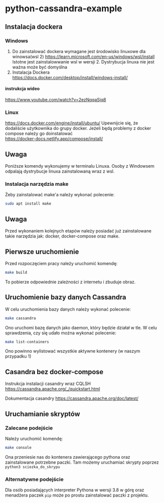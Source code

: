 # python-cassandra-example

## Instalacja dockera
### Windows
1. Do zainstalować dockera wymagane jest środowisko linuxowe dla winowsa(wsl 2)
https://learn.microsoft.com/en-us/windows/wsl/install
Istotne jest zainstalowwanie wsl w wersji 2. 
Dystrybucja linuxa nie jest ważna może być domyślna 
2. Instalacja Dockera  
https://docs.docker.com/desktop/install/windows-install/ 

#### instrukcja wideo 
https://www.youtube.com/watch?v=2ezNqqaSjq8

### Linux
https://docs.docker.com/engine/install/ubuntu/
Upewnijcie się, że dodaliście użytkownika do grupy docker.
Jeżeli  będą problemy z docker compose należy go doinstalować  
https://docker-docs.netlify.app/compose/install/


## Uwaga
Poniższe  komendy wykonujemy w terminalu Linuxa. 
Osoby z Windowsem odpalają dystrybucje linuxa zainstalowaną wraz z wsl.

### Instalacja narzędzia make
Żeby zainstalować make'a należy wykonać polecenie:
```bash
sudo apt install make 
```

## Uwaga
Przed wykonaniem kolejnych etapów należy posiadać już zainstalowane takie narzędzia jak: docker, docker-compose oraz make.


## Pierwsze uruchomienie
Przed rozpoczęciem pracy należy uruchomić komendę:
```bash
make build
```
To pobierze odpowiednie zależności z internetu i zbuduje obraz.

## Uruchomienie bazy danych Cassandra
W celu uruchomienia bazy danych należy wykonać polecenie:
```bash
make cassandra
```
Ono uruchomi bazę danych jako daemon, który będzie działał w tle.
W celu sprawdzenia, czy się udało można wykonać polecenie:
```bash
make list-containers
```
Ono powinno wylistować wszystkie aktywne kontenery (w naszym przypadku 1)

## Casandra bez docker-compose 
Instrukcja instalacji casandry wraz CQLSH
https://cassandra.apache.org/_/quickstart.html

Dokumentacja casandry 
https://cassandra.apache.org/doc/latest/

## Uruchamianie skryptów
### Zalecane podejście
Należy uruchomić komendę:
```bash
make console
```
Ona przeniesie nas do kontenera zawierającego pythona oraz zainstalowane potrzebne paczki.
Tam możemy uruchamiać skrypty poprzez `python3 sciezka_do_skrypu`
### Alternatywne podejście
Dla osób posiadających interpreter Pythona w wersji 3.8 w górę oraz menadżera paczek `pip` może po prostu zainstalować paczki z projektu.
